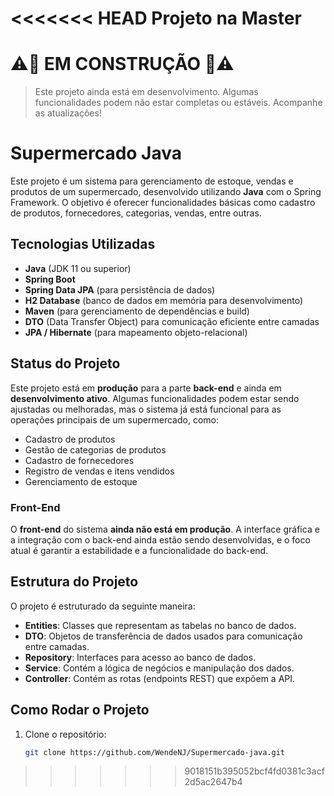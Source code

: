 <<<<<<< HEAD
Projeto na Master
=======
# ⚠️🚧 EM CONSTRUÇÃO 🚧⚠️

> Este projeto ainda está em desenvolvimento. Algumas funcionalidades podem não estar completas ou estáveis. Acompanhe as atualizações!
# Supermercado Java

Este projeto é um sistema para gerenciamento de estoque, vendas e produtos de um supermercado, desenvolvido utilizando **Java** com o Spring Framework. O objetivo é oferecer funcionalidades básicas como cadastro de produtos, fornecedores, categorias, vendas, entre outras.

## Tecnologias Utilizadas

- **Java** (JDK 11 ou superior)
- **Spring Boot**
- **Spring Data JPA** (para persistência de dados)
- **H2 Database** (banco de dados em memória para desenvolvimento)
- **Maven** (para gerenciamento de dependências e build)
- **DTO** (Data Transfer Object) para comunicação eficiente entre camadas
- **JPA / Hibernate** (para mapeamento objeto-relacional)

##  Status do Projeto

Este projeto está em **produção** para a parte **back-end** e ainda em **desenvolvimento ativo**. Algumas funcionalidades podem estar sendo ajustadas ou melhoradas, mas o sistema já está funcional para as operações principais de um supermercado, como:

- Cadastro de produtos
- Gestão de categorias de produtos
- Cadastro de fornecedores
- Registro de vendas e itens vendidos
- Gerenciamento de estoque

###  **Front-End**

O **front-end** do sistema **ainda não está em produção**. A interface gráfica e a integração com o back-end ainda estão sendo desenvolvidas, e o foco atual é garantir a estabilidade e a funcionalidade do back-end.

## Estrutura do Projeto

O projeto é estruturado da seguinte maneira:

- **Entities**: Classes que representam as tabelas no banco de dados.
- **DTO**: Objetos de transferência de dados usados para comunicação entre camadas.
- **Repository**: Interfaces para acesso ao banco de dados.
- **Service**: Contém a lógica de negócios e manipulação dos dados.
- **Controller**: Contém as rotas (endpoints REST) que expõem a API.

##  Como Rodar o Projeto

1. Clone o repositório:

   ```bash
   git clone https://github.com/WendeNJ/Supermercado-java.git
>>>>>>> 9018151b395052bcf4fd0381c3acf2d5ac2647b4
